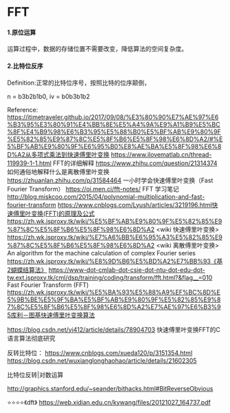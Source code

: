 # FFT

#### 1.原位运算

  运算过程中，数据的存储位置不需要改变，降低算法的空间复杂度。

#### 2.比特位反序

  Definition:正常的比特位序号，按照比特的位序颠倒，

  n = b3b2b1b0, iv = b0b3b1b2

Reference:
https://itimetraveler.github.io/2017/09/08/%E3%80%90%E7%AE%97%E6%B3%95%E3%80%91%E4%BB%8E%E5%A4%9A%E9%A1%B9%E5%BC%8F%E4%B9%98%E6%B3%95%E5%88%B0%E5%BF%AB%E9%80%9F%E5%82%85%E9%87%8C%E5%8F%B6%E5%8F%98%E6%8D%A2/#%E5%BF%AB%E9%80%9F%E6%95%B0%E8%AE%BA%E5%8F%98%E6%8D%A2从多项式乘法到快速傅里叶变换
https://www.ilovematlab.cn/thread-119939-1-1.html FFT的详细解释
https://www.zhihu.com/question/21314374 如何通俗地解释什么是离散傅里叶变换
https://zhuanlan.zhihu.com/p/31584464 一小时学会快速傅里叶变换（Fast Fourier Transform）
https://oi.men.ci/fft-notes/ FFT 学习笔记
http://blog.miskcoo.com/2015/04/polynomial-multiplication-and-fast-fourier-transform
https://www.cnblogs.com/Lyush/articles/3219196.html快速傅里叶变换(FFT)的原理及公式
https://zh.wk.jsproxy.tk/wiki/%E5%BF%AB%E9%80%9F%E5%82%85%E9%87%8C%E5%8F%B6%E5%8F%98%E6%8D%A2 <wiki 快速傅里叶变换>
https://zh.wk.jsproxy.tk/wiki/%E7%A6%BB%E6%95%A3%E5%82%85%E9%87%8C%E5%8F%B6%E5%8F%98%E6%8D%A2 <wiki 离散傅里叶变换>
An algorithm for the machine calculation of complex Fourier series
https://zh.wk.jsproxy.tk/wiki/%E8%9D%B6%E5%BD%A2%E7%BB%93《基2蝴蝶结算法》
https://www-dot-cmlab-dot-csie-dot-ntu-dot-edu-dot-tw.ext.jsproxy.tk/cml/dsp/training/coding/transform/fft.html?&flag__=010 Fast Fourier Transform (FFT)
https://zh.wk.jsproxy.tk/wiki/%E5%BA%93%E5%88%A9%EF%BC%8D%E5%9B%BE%E5%9F%BA%E5%BF%AB%E9%80%9F%E5%82%85%E9%87%8C%E5%8F%B6%E5%8F%98%E6%8D%A2%E7%AE%97%E6%B3%95库利－图基快速傅里叶变换算法 

<https://blog.csdn.net/yi412/article/details/78904703> 快速傅里叶变换FFT的C语言算法彻底研究

反转比特位：
https://www.cnblogs.com/xueda120/p/3151354.html
https://blog.csdn.net/wuxianglonghaohao/article/details/21602305

比特位反转|对数运算

http://graphics.stanford.edu/~seander/bithacks.html#BitReverseObvious

⭐⭐⭐⭐《dft》 https://web.xidian.edu.cn/kywang/files/20121027_164737.pdf 